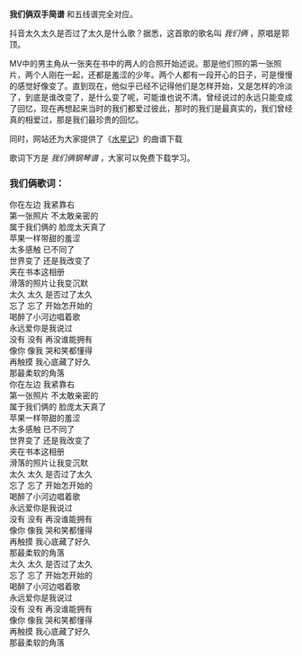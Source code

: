 

**我们俩双手简谱** 和五线谱完全对应。

抖音太久太久是否过了太久是什么歌？据悉，这首歌的歌名叫 _我们俩_ ，原唱是郭顶。

MV中的男主角从一张夹在书中的两人的合照开始述说。那是他们照的第一张照片，两个人刚在一起，还都是羞涩的少年。两个人都有一段开心的日子，可是慢慢的感觉好像变了。直到现在，他似乎已经不记得他们是怎样开始，又是怎样的冷淡了，到底是谁改变了，是什么变了呢，可能谁也说不清。曾经说过的永远只能变成了回忆，现在再想起来当时的我们都爱过彼此，那时的我们是最真实的，我们曾经真的相爱过，那是我们最珍贵的回忆。

同时，网站还为大家提供了《[水星记](Music-8913-水星记-郭顶.html "水星记")》的曲谱下载

歌词下方是 _我们俩钢琴谱_ ，大家可以免费下载学习。

### 我们俩歌词：

你在左边 我紧靠右  
第一张照片 不太敢亲密的  
属于我们俩的 脸庞太天真了  
苹果一样带甜的羞涩  
太多感触 已不同了  
世界变了 还是我改变了  
夹在书本这相册  
滑落的照片让我变沉默  
太久 太久 是否过了太久  
忘了 忘了 开始怎开始的  
喝醉了小河边唱着歌  
永远爱你是我说过  
没有 没有 再没谁能拥有  
像你 像我 哭和笑都懂得  
再触摸 我心底藏了好久  
那最柔软的角落  
你在左边 我紧靠右  
第一张照片 不太敢亲密的  
属于我们俩的 脸庞太天真了  
苹果一样带甜的羞涩  
太多感触 已不同了  
世界变了 还是我改变了  
夹在书本这相册  
滑落的照片让我变沉默  
太久 太久 是否过了太久  
忘了 忘了 开始怎开始的  
喝醉了小河边唱着歌  
永远爱你是我说过  
没有 没有 再没谁能拥有  
像你 像我 哭和笑都懂得  
再触摸 我心底藏了好久  
那最柔软的角落  
太久 太久 是否过了太久  
忘了 忘了 开始怎开始的  
喝醉了小河边唱着歌  
永远爱你是我说过  
没有 没有 再没谁能拥有  
像你 像我 哭和笑都懂得  
再触摸 我心底藏了好久  
那最柔软的角落

